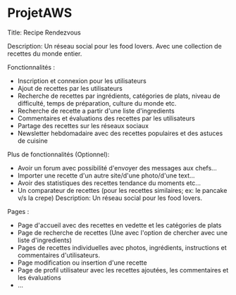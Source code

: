 # ProjetAWS

Title: Recipe Rendezvous

Description: Un réseau social pour les food lovers. Avec une collection de recettes du monde entier.

Fonctionnalités : 
* Inscription et connexion pour les utilisateurs 
* Ajout de recettes par les utilisateurs
* Recherche de recettes par ingrédients, catégories de plats, niveau de difficulté, temps de préparation, culture du monde etc.
* Recherche de recette a partir d'une liste d'ingredients
* Commentaires et évaluations des recettes par les utilisateurs
* Partage des recettes sur les réseaux sociaux
* Newsletter hebdomadaire avec des recettes populaires et des astuces de cuisine

Plus de fonctionnalités (Optionnel):
* Avoir un forum avec possibilité d'envoyer des messages aux chefs...
* Importer une recette d'un autre site/d'une photo/d'une text...
* Avoir des statistiques des recettes tendance du moments etc...
* Un comparateur de recettes (pour les recettes similaires; ex: le pancake v/s la crepe)
Description: Un réseau social pour les food lovers.

Pages :
* Page d'accueil avec des recettes en vedette et les catégories de plats
* Page de recherche de recettes (Une avec l'option de chercher avec une liste d'ingredients)
* Pages de recettes individuelles avec photos, ingrédients, instructions et commentaires d'utilisateurs.
* Page modification ou insertion d'une recette
* Page de profil utilisateur avec les recettes ajoutées, les commentaires et les évaluations
* ...

